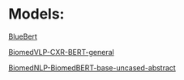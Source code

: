 <h1>Models:</h1>
<p><a href=https://huggingface.co/bionlp/bluebert_pubmed_mimic_uncased_L-12_H-768_A-12>BlueBert</a></p>
<p><a href=https://huggingface.co/microsoft/BiomedVLP-CXR-BERT-general>BiomedVLP-CXR-BERT-general</a></p>
<p><a href=https://huggingface.co/microsoft/BiomedNLP-BiomedBERT-base-uncased-abstract>BiomedNLP-BiomedBERT-base-uncased-abstract</a></p>
